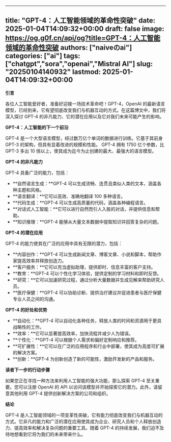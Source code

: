 
---
title: "GPT-4：人工智能领域的革命性突破"
date: 2025-01-04T14:09:32+00:00
draft: false
image: https://og.g0f.cn/api/og?title=GPT-4：人工智能领域的革命性突破
authors: ["naiveのai"]
categories: ["ai"]
tags: ["chatgpt","sora","openai","Mistral AI"]
slug: "20250104140932"
lastmod: 2025-01-04T14:09:32+00:00
---
**引言**

各位人工智能爱好者，准备好迎接一场技术革命吧！GPT-4，OpenAI 的最新语言模型，已经到来，它有望彻底改变我们与机器互动的方式。在这篇博文中，我们将深入探讨 GPT-4 的非凡能力、它的潜在应用以及它对我们未来可能产生的影响。

**GPT-4：人工智能的下一个前沿**

GPT-4 是一个大型语言模型，经过数万亿个单词的数据进行训练。它基于其前身 GPT-3 的架构，但具有显着改进的规模和性能。 GPT-4 拥有 1750 亿个参数，比 GPT-3 多出 10 倍以上，使其成为迄今为止创建的最大、最强大的语言模型。

**GPT-4 的非凡能力**

GPT-4 具备广泛的能力，包括：

* **自然语言生成：**GPT-4 可以生成流畅、连贯且类似人类的文本，涵盖各种主题和风格。
* **语言翻译：**它可以高效、准确地翻译 100 多种语言。
* **代码生成：**GPT-4 可以生成高质量的代码，涵盖各种编程语言。
* **对话式人工智能：**它可以进行自然而引人入胜的对话，并提供信息和帮助。
* **知识推理：**GPT-4 能够从大量文本数据中提取知识并回答复杂的问题。

**GPT-4 的潜在应用**

GPT-4 的能力使其在广泛的应用中具有无限的潜力，包括：

* **内容创作：**GPT-4 可以生成新闻文章、博客文章、小说和脚本，帮助作家提高效率并释放创造力。
* **客户服务：**它可以充当虚拟助理，提供即时、信息丰富的客户支持。
* **教育：**GPT-4 可以个性化学习体验，提供定制的学习材料和即时反馈。
* **研究：**它可以加速研究过程，通过分析大量数据并生成见解来帮助研究人员。
* **医疗保健：**GPT-4 可以协助诊断、提供治疗建议并促进患者与医疗保健专业人员之间的沟通。

**GPT-4 的好处和优势**

* **自动化：**GPT-4 可以自动化各种任务，释放人类的时间和资源用于更具战略性的工作。
* **效率：**它可以显著提高效率，加快流程并减少人为错误。
* **个性化：**GPT-4 可以根据个人需求和偏好定制响应和推荐。
* **可扩展性：**它可以在广泛的应用程序和行业中部署，使其成为高度可扩展的解决方案。
* **创新：**GPT-4 为创新创造了新的可能性，激励开发新的产品和服务。

**读者下一步的行动步骤**

如果您正在寻找一种方法来利用人工智能的强大功能，那么探索 GPT-4 至关重要。您可以注册 OpenAI 的 API 以访问该模型并开始探索它的潜力。此外，请留意其他利用 GPT-4 提供创新解决方案的公司和组织。

**结论**

GPT-4 是人工智能领域的一项变革性突破，它有能力彻底改变我们与机器互动的方式。它非凡的能力和广泛的潜在应用使其成为企业、研究人员和个人释放创造力、提高效率和解决复杂问题的重要工具。随着 GPT-4 的持续发展，我们迫不及待地想看到它将为我们的未来带来什么。